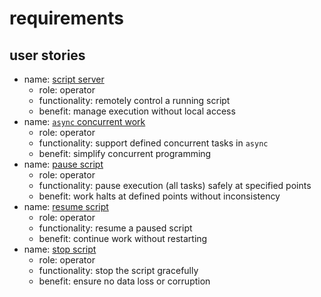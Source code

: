 # requirements


## user stories

* name: [script server](../features/script_server.feature)
  * role: operator
  * functionality: remotely control a running script
  * benefit: manage execution without local access
* name: [`async` concurrent work](../features/async_concurrent_work.feature)
  * role: operator
  * functionality: support defined concurrent tasks in `async`
  * benefit: simplify concurrent programming
* name: [pause script](../features/pause_script.feature)
  * role: operator
  * functionality: pause execution (all tasks) safely at specified points
  * benefit: work halts at defined points without inconsistency
* name: [resume script](../features/resume_script.feature)
  * role: operator
  * functionality: resume a paused script
  * benefit: continue work without restarting
* name: [stop script](../features/stop_script.feature)
  * role: operator
  * functionality: stop the script gracefully
  * benefit: ensure no data loss or corruption
